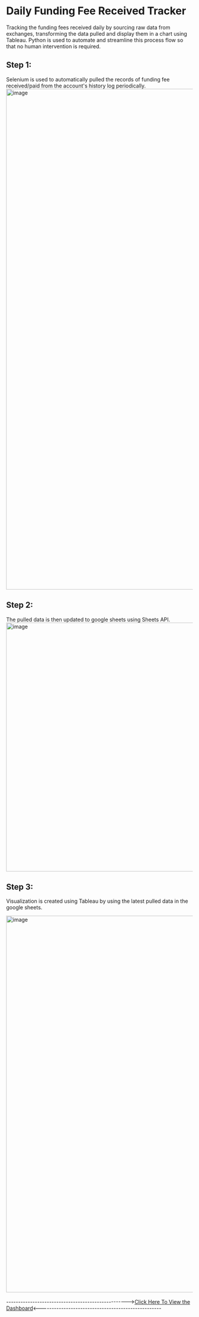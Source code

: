 # Daily Funding Fee Received Tracker

Tracking the funding fees received daily by sourcing raw data from exchanges, transforming the data pulled and display them in a chart using Tableau. Python is used to automate and streamline this process flow so that no human intervention is required.

## Step 1:

Selenium is used to automatically pulled the records of funding fee received/paid from the account's history log periodically.
<br>
<img width="1348" alt="image" src="https://github.com/zhiming97/funding-fee-received-tracker/assets/97498951/cf989034-fadc-46a4-b20d-0486e5413340">


## Step 2: 

The pulled data is then updated to google sheets using Sheets API.
<br>
<img width="670" alt="image" src="https://github.com/zhiming97/funding-fee-received-tracker/assets/97498951/5c039803-9934-4a75-9ce0-70343baa4749">


## Step 3: 

Visualization is created using Tableau by using the latest pulled data in the google sheets.

<img width="1014" alt="image" src="https://github.com/zhiming97/funding-fee-received-tracker/assets/97498951/b370618b-fce0-4cd7-975a-259664bbf222"><br>
<br>
--------------------------------------------------->[Click Here To View the Dashboard](https://public.tableau.com/app/profile/zhiming/viz/FundingFeeReceivedTracker/Dashboard1)<---------------------------------------------------



